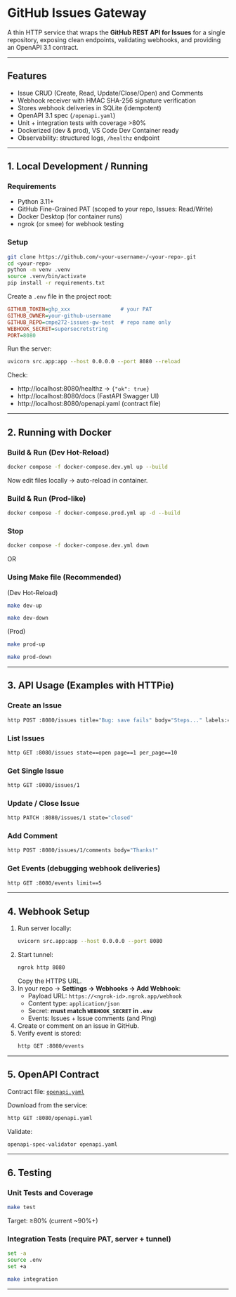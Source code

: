 
# GitHub Issues Gateway

A thin HTTP service that wraps the **GitHub REST API for Issues** for a single repository, exposing clean endpoints, validating webhooks, and providing an OpenAPI 3.1 contract.

---

## Features
- Issue CRUD (Create, Read, Update/Close/Open) and Comments
- Webhook receiver with HMAC SHA-256 signature verification
- Stores webhook deliveries in SQLite (idempotent)
- OpenAPI 3.1 spec (`/openapi.yaml`)
- Unit + integration tests with coverage >80%
- Dockerized (dev & prod), VS Code Dev Container ready
- Observability: structured logs, `/healthz` endpoint

---

## 1. Local Development / Running

### Requirements
- Python 3.11+
- GitHub Fine-Grained PAT (scoped to your repo, Issues: Read/Write)
- Docker Desktop (for container runs)
- ngrok (or smee) for webhook testing

### Setup
```bash
git clone https://github.com/<your-username>/<your-repo>.git
cd <your-repo>
python -m venv .venv
source .venv/bin/activate
pip install -r requirements.txt
```

Create a `.env` file in the project root:
```ini
GITHUB_TOKEN=ghp_xxx                # your PAT
GITHUB_OWNER=your-github-username
GITHUB_REPO=cmpe272-issues-gw-test  # repo name only
WEBHOOK_SECRET=supersecretstring
PORT=8080
```

Run the server:
```bash
uvicorn src.app:app --host 0.0.0.0 --port 8080 --reload
```

Check:
- http://localhost:8080/healthz → `{"ok": true}`
- http://localhost:8080/docs (FastAPI Swagger UI)
- http://localhost:8080/openapi.yaml (contract file)

---

## 2. Running with Docker

### Build & Run (Dev Hot-Reload)
```bash
docker compose -f docker-compose.dev.yml up --build
```
Now edit files locally → auto-reload in container.

### Build & Run (Prod-like)
```bash
docker compose -f docker-compose.prod.yml up -d --build
```

### Stop
```bash
docker compose -f docker-compose.dev.yml down
```

OR

### Using Make file (Recommended)
(Dev Hot-Reload)
```bash
make dev-up
```
```bash
make dev-down
```

(Prod)
```bash
make prod-up
```
```bash
make prod-down
```


---

## 3. API Usage (Examples with HTTPie)

### Create an Issue
```bash
http POST :8080/issues title="Bug: save fails" body="Steps..." labels:='["bug"]'
```

### List Issues
```bash
http GET :8080/issues state==open page==1 per_page==10
```

### Get Single Issue
```bash
http GET :8080/issues/1
```

### Update / Close Issue
```bash
http PATCH :8080/issues/1 state="closed"
```

### Add Comment
```bash
http POST :8080/issues/1/comments body="Thanks!"
```

### Get Events (debugging webhook deliveries)
```bash
http GET :8080/events limit==5
```

---

## 4. Webhook Setup

1. Run server locally:
   ```bash
   uvicorn src.app:app --host 0.0.0.0 --port 8080
   ```
2. Start tunnel:
   ```bash
   ngrok http 8080
   ```
   Copy the HTTPS URL.
3. In your repo → **Settings → Webhooks → Add Webhook**:
   - Payload URL: `https://<ngrok-id>.ngrok.app/webhook`
   - Content type: `application/json`
   - Secret: **must match `WEBHOOK_SECRET` in `.env`**
   - Events: Issues + Issue comments (and Ping)
4. Create or comment on an issue in GitHub.
5. Verify event is stored:
   ```bash
   http GET :8080/events
   ```

---

## 5. OpenAPI Contract

Contract file: [`openapi.yaml`](./openapi.yaml)

Download from the service:
```bash
http GET :8080/openapi.yaml
```

Validate:
```bash
openapi-spec-validator openapi.yaml
```

---

## 6. Testing

### Unit Tests and Coverage
```bash
make test
```
Target: ≥80% (current ~90%+)

### Integration Tests (require PAT, server + tunnel)
```bash
set -a
source .env
set +a

make integration
```

---
